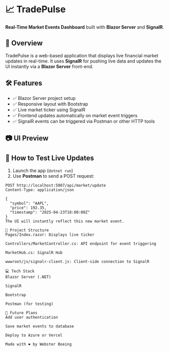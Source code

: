 # 📈 TradePulse

**Real-Time Market Events Dashboard** built with **Blazor Server** and **SignalR**.

## 🚀 Overview

TradePulse is a web-based application that displays live financial market updates in real-time. It uses **SignalR** for pushing live data and updates the UI instantly via a **Blazor Server** front-end.

## 🛠️ Features

- ✅ Blazor Server project setup
- ✅ Responsive layout with Bootstrap
- ✅ Live market ticker using SignalR
- ✅ Frontend updates automatically on market event triggers
- ✅ SignalR events can be triggered via Postman or other HTTP tools

## 📷 UI Preview



## 🧪 How to Test Live Updates

1. Launch the app (`dotnet run`)
2. Use **Postman** to send a POST request:

```http
POST http://localhost:5007/api/market/update
Content-Type: application/json

{
  "symbol": "AAPL",
  "price": 192.35,
  "timestamp": "2025-04-23T18:00:00Z"
}
The UI will instantly reflect this new market event.

📂 Project Structure
Pages/Index.razor: Displays live ticker

Controllers/MarketController.cs: API endpoint for event triggering

MarketHub.cs: SignalR Hub

wwwroot/js/signalr-client.js: Client-side connection to SignalR

💻 Tech Stack
Blazor Server (.NET)

SignalR

Bootstrap

Postman (for testing)

📌 Future Plans
Add user authentication

Save market events to database

Deploy to Azure or Vercel

Made with ❤️ by Webster Boeing
